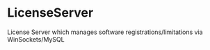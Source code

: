LicenseServer
=============

License Server which manages software registrations/limitations via WinSockets/MySQL
